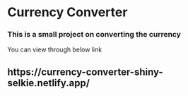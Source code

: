 <h1>Currency Converter </h1>
<h3> This is a small project on converting the currency</h3>
<div>You can view through below link </div>
<h2>https://currency-converter-shiny-selkie.netlify.app/</h2>
